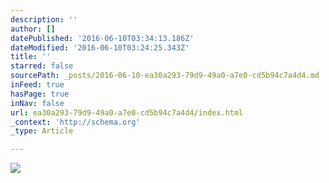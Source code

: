 ```yaml
---
description: ''
author: []
datePublished: '2016-06-10T03:34:13.186Z'
dateModified: '2016-06-10T03:24:25.343Z'
title: ''
starred: false
sourcePath: _posts/2016-06-10-ea30a293-79d9-49a0-a7e0-cd5b94c7a4d4.md
inFeed: true
hasPage: true
inNav: false
url: ea30a293-79d9-49a0-a7e0-cd5b94c7a4d4/index.html
_context: 'http://schema.org'
_type: Article

---
```

![](https://the-grid-user-content.s3-us-west-2.amazonaws.com/4ac6ec56-e117-438a-bab0-8d6a431ce9fb.jpg)